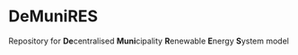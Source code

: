 # DeMuniRES

Repository for **De**centralised **Muni**cipality **R**enewable **E**nergy **S**ystem model
